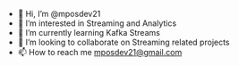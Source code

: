 - 👋 Hi, I’m @mposdev21
- 👀 I’m interested in Streaming and Analytics
- 🌱 I’m currently learning Kafka Streams
- 💞️ I’m looking to collaborate on Streaming related projects
- 📫 How to reach me mposdev21@gmail.com

<!---
mposdev21/mposdev21 is a ✨ special ✨ repository because its `README.md` (this file) appears on your GitHub profile.
You can click the Preview link to take a look at your changes.
--->
